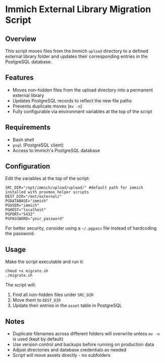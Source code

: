 # Immich External Library Migration Script

## Overview
This script moves files from the Immich `upload` directory to a defined external library folder and updates their corresponding entries in the PostgreSQL database. 

## Features
- Moves non-hidden files from the upload directory into a permanent external library
- Updates PostgreSQL records to reflect the new file paths  
- Prevents duplicate moves (`mv -n`)
- Fully configurable via environment variables at the top of the script

## Requirements
- Bash shell
- `psql` (PostgreSQL client)
- Access to Immich's PostgreSQL database

## Configuration
Edit the variables at the top of the script:

```
SRC_DIR="/opt/immich/upload/upload/" #default path for immich installed with proxmox helper scripts
DEST_DIR="/mnt/external/"
PGDATABASE="immich"
PGUSER="immich"
PGHOST="localhost"
PGPORT="5432"
PGPASSWORD="your_password"
```

For better security, consider using a `~/.pgpass` file instead of hardcoding the password.

## Usage
Make the script executable and run it:

```
chmod +x migrate.sh
./migrate.sh
```

The script will:
1. Find all non-hidden files under `SRC_DIR`
2. Move them to `DEST_DIR`
3. Update their entries in the `asset` table in PostgreSQL


## Notes
- Duplicate filenames across different folders will overwrite unless `mv -n` is used (kept by default)
- Use version control and backups before running on production data
- Adjust directories and database credentials as needed
- Script will move assets directly - no subfolders

